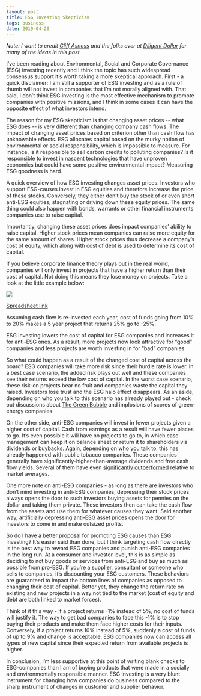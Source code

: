 ```yaml
---
layout: post
title: ESG Investing Skepticism
tags: business
date: 2019-04-20
---
```


*Note: I want to credit [Cliff Asness](https://www.aqr.com/Insights/Perspectives/Virtue-is-its-Own-Reward-Or-One-Mans-Ceiling-is-Another-Mans-Floor) and the folks over at [Diligent Dollar](https://diligent-dollar.com/2018/07/18/why-do-sin-stocks-outperform/) for many of the ideas in this post.*

I’ve been reading about Environmental, Social and Corporate Governance (ESG) investing recently and I think the topic has such widespread consensus support it’s worth taking a more skeptical approach. First - a quick disclaimer: I am still a supporter of ESG investing and as a rule of thumb will not invest in companies that I’m not morally aligned with. That said, I don’t think ESG investing is the most effective mechanism to promote companies with positive missions, and I think in some cases it can have the opposite effect of what investors intend.

The reason for my ESG skepticism is that changing asset prices -- what ESG does -- is very different than changing company cash flows. The impact of changing asset prices based on criterion other than cash flow has unknowable effects. ESG allocates capital based on the murky notion of environmental or social responsibility, which is impossible to measure. For instance, is it responsible to sell carbon credits to polluting companies? Is it responsible to invest in nascent technologies that have unproven economics but could have some positive environmental impact? Measuring ESG goodness is hard.

A quick overview of how ESG investing changes asset prices. Investors who support ESG-causes invest in ESG equities and therefore increase the price of these stocks. Conversely, they either don’t buy the stock of or even short anti-ESG equities, stagnating or driving down these equity prices. The same thing could also happen with bonds, warrants or other financial instruments companies use to raise capital.

Importantly, changing these asset prices does impact companies’ ability to raise capital. Higher stock prices mean companies can raise more equity for the same amount of shares. Higher stock prices thus decrease a company’s cost of equity, which along with cost of debt is used to determine its cost of capital.

If you believe corporate finance theory plays out in the real world, companies will only invest in projects that have a higher return than their cost of capital. Not doing this means they lose money on projects. Take a look at the little example below:

![](https://s3.amazonaws.com/brostoff-blog/cash-flows-example.png)

[Spreadsheet link](https://docs.google.com/spreadsheets/d/12pxr7ZRNVKK2wZ04EEAfGFL90_EZho_nFXWdFFcsJSY/edit?usp=sharing)

Assuming cash flow is re-invested each year, cost of funds going from 10% to 20% makes a 5 year project that returns 25% go to -25%.

ESG investing lowers the cost of capital for ESG companies and increases it for anti-ESG ones. As a result, more projects now look attractive for “good” companies and less projects are worth investing in for “bad” companies.

So what could happen as a result of the changed cost of capital across the board? ESG companies will take more risk since their hurdle rate is lower. In a best case scenario, the added risk plays out well and these companies see their returns exceed the low cost of capital. In the worst case scenario, these risk-on projects bear no fruit and companies waste the capital they raised. Investors lose trust and the ESG halo effect disappears. As an aside, depending on who you talk to this scenario has already played out - check out discussions about [The Green Bubble](https://en.wikipedia.org/wiki/The_Green_Bubble) and implosions of scores of green-energy companies.

On the other side, anti-ESG companies will invest in fewer projects given a higher cost of capital. Cash from earnings as a result will have fewer places to go. It’s even possible it will have no projects to go to, in which case management can keep it on balance sheet or return it to shareholders via dividends or buybacks. Again, depending on who you talk to, this has already happened with public tobacco companies. These companies generally have significantly-higher-than-average dividends and free cash flow yields. Several of them have even [significantly outperformed](https://diligent-dollar.com/2018/07/18/why-do-sin-stocks-outperform/) relative to market averages.

One more note on anti-ESG companies - as long as there are investors who don’t mind investing in anti-ESG companies, depressing their stock prices always opens the door to such investors buying assets for pennies on the dollar and taking them private. These investors then can take the cash flow from the assets and use them for whatever causes they want. Said another way, artificially depressing anti-ESG asset prices opens the door for investors to come in and make outsized profits.

So do I have a better proposal for promoting ESG causes than ESG investing? It’s easier said than done, but I think targeting cash flow directly is the best way to reward ESG companies and punish anti-ESG companies in the long run. At a consumer and investor level, this is as simple as deciding to not buy goods or services from anti-ESG and buy as much as possible from pro-ESG. If you’re a supplier, consultant or someone who sells to companies,  it’s discounting your ESG customers. These behaviors are guaranteed to impact the bottom lines of companies as opposed to changing their cost of capital. Better yet, they change the return rate on existing and new projects in a way not tied to the market (cost of equity and debt are both linked to market forces).

Think of it this way - if a project returns -1% instead of 5%, no cost of funds will justify it. The way to get bad companies to face this -1% is to stop buying their products and make them face higher costs for their inputs. Conversely, if a project returns 10% instead of 5%, suddenly a cost of funds of up to 9% and change is acceptable. ESG companies now can access all types of new capital since their expected return from available projects is higher.
 
In conclusion, I’m less supportive at this point of writing blank checks to ESG-companies than I am of buying products that were made in a socially and environmentally responsible manner. ESG investing is a very blunt instrument for changing how companies do business compared to the sharp instrument of changes in customer and supplier behavior.

